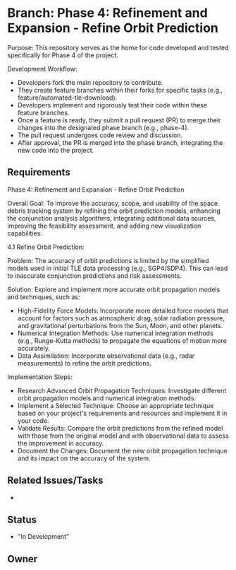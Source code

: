 # Branch: Phase 4: Refinement and Expansion - Refine Orbit Prediction

Purpose: This repository serves as the home for code developed and tested specifically for Phase 4 of the project.

Development Workflow:
*   Developers fork the main repository to contribute.
*   They create feature branches within their forks for specific tasks (e.g., feature/automated-tle-download).
*   Developers implement and rigorously test their code within these feature branches.
*   Once a feature is ready, they submit a pull request (PR) to merge their changes into the designated phase branch (e.g., phase-4).
*   The pull request undergoes code review and discussion.
*   After approval, the PR is merged into the phase branch, integrating the new code into the project.

## Requirements

Phase 4: Refinement and Expansion - Refine Orbit Prediction

Overall Goal: To improve the accuracy, scope, and usability of the space debris tracking system by refining the orbit prediction models, enhancing the conjunction analysis algorithms, integrating additional data sources, improving the feasibility assessment, and adding new visualization capabilities.

4.1 Refine Orbit Prediction:

Problem: The accuracy of orbit predictions is limited by the simplified models used in initial TLE data processing (e.g., SGP4/SDP4). This can lead to inaccurate conjunction predictions and risk assessments.

Solution: Explore and implement more accurate orbit propagation models and techniques, such as:
*   High-Fidelity Force Models: Incorporate more detailed force models that account for factors such as atmospheric drag, solar radiation pressure, and gravitational perturbations from the Sun, Moon, and other planets.
*   Numerical Integration Methods: Use numerical integration methods (e.g., Runge-Kutta methods) to propagate the equations of motion more accurately.
*   Data Assimilation: Incorporate observational data (e.g., radar measurements) to refine the orbit predictions.

Implementation Steps:
*   Research Advanced Orbit Propagation Techniques: Investigate different orbit propagation models and numerical integration methods.
*   Implement a Selected Technique: Choose an appropriate technique based on your project's requirements and resources and implement it in your code.
*   Validate Results: Compare the orbit predictions from the refined model with those from the original model and with observational data to assess the improvement in accuracy.
*   Document the Changes: Document the new orbit propagation technique and its impact on the accuracy of the system.



## Related Issues/Tasks

*   <links to related issues in your issue tracker>

## Status

* "In Development"

## Owner

<name of the developer responsible for the branch>

